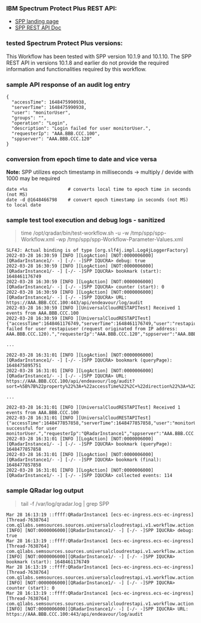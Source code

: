 ### IBM Spectrum Protect Plus REST API:
* [SPP landing page](https://www.ibm.com/docs/en/spp/10.1.10)
* [SPP REST API Doc](https://www.ibm.com/docs/en/SSNQFQ_10.1.10/pdf/restapi.pdf)

### tested Spectrum Protect Plus versions:
This Workflow has been tested with SPP version 10.1.9 and 10.1.10. 
The SPP REST API in versions 10.1.8 and earlier do not provide the required 
information and functionalities required by this workflow.


### sample API response of an audit log entry

```
{
  "accessTime": 1648475990938,
  "serverTime": 1648475990938,
  "user": "monitorUser",
  "groups": "",
  "operation": "Login",
  "description": "Login failed for user monitorUser.",
  "requesterIp": "AAA.BBB.CCC.100",
  "sppserver": "AAA.BBB.CCC.120"
}
```


### conversion from epoch time to date and vice versa

**Note:** SPP utilizes epoch timestamp in milliseconds -> multiply / devide with 1000 may be required

```
date +%s               # converts local time to epoch time in seconds (not MS)
date -d @1648466798    # convert epoch timestamp in seconds (not MS) to local date
```


### sample test tool execution and debug logs - sanitized

> time /opt/qradar/bin/test-workflow.sh -u -w /tmp/spp/spp-Workflow.xml -wp /tmp/spp/spp-Workflow-Parameter-Values.xml
```
SLF4J: Actual binding is of type [org.slf4j.impl.Log4jLoggerFactory]
2022-03-28 16:30:59 [INFO ][LogAction] [NOT:0000006000][QRadarInstance1/- -] [-/- -]SPP IQUCRA> debug: true
2022-03-28 16:30:59 [INFO ][LogAction] [NOT:0000006000][QRadarInstance1/- -] [-/- -]SPP IQUCRA> bookmark (start): 1648461176749
2022-03-28 16:30:59 [INFO ][LogAction] [NOT:0000006000][QRadarInstance1/- -] [-/- -]SPP IQUCRA> counter (start): 0
2022-03-28 16:30:59 [INFO ][LogAction] [NOT:0000006000][QRadarInstance1/- -] [-/- -]SPP IQUCRA> URL: https://AAA.BBB.CCC.100:443/api/endeavour/log/audit
2022-03-28 16:30:59 [INFO ][UniversalCloudRESTAPITest] Received 1 events from AAA.BBB.CCC.100
2022-03-28 16:30:59 [INFO ][UniversalCloudRESTAPITest] {"accessTime":1648461176749,"serverTime":1648461176749,"user":"restapiuser","groups":"","operation":"Login","description":"Login failed for user restapiuser (request originated from IP address: AAA.BBB.CCC.120).","requesterIp":"AAA.BBB.CCC.120","sppserver":"AAA.BBB.CCC.100"}

...

2022-03-28 16:31:01 [INFO ][LogAction] [NOT:0000006000][QRadarInstance1/- -] [-/- -]SPP IQUCRA> bookmark (queryPage): 1648475895751
2022-03-28 16:31:01 [INFO ][LogAction] [NOT:0000006000][QRadarInstance1/- -] [-/- -]SPP IQUCRA> URL: https://AAA.BBB.CCC.100/api/endeavour/log/audit?sort=%5B%7B%22property%22%3A+%22accessTime%22%2C+%22direction%22%3A+%22ASC%22%7D%5D&filter=%5B%7B%22property%22%3A+%22accessTime%22%2C+%22op%22%3A+%22%3E%3D%22%2C+%22value%22%3A+%221648461176749%22%7D%5D&pageSize=100&pageStartIndex=100

...

2022-03-28 16:31:01 [INFO ][UniversalCloudRESTAPITest] Received 1 events from AAA.BBB.CCC.100
2022-03-28 16:31:01 [INFO ][UniversalCloudRESTAPITest] {"accessTime":1648477857858,"serverTime":1648477857858,"user":"monitorUser","groups":"","operation":"Login","description":"Login successful for user monitorUser.","requesterIp":"QRadarInstance1","sppserver":"AAA.BBB.CCC.100"}
2022-03-28 16:31:01 [INFO ][LogAction] [NOT:0000006000][QRadarInstance1/- -] [-/- -]SPP IQUCRA> bookmark (queryPage): 1648477857858
2022-03-28 16:31:01 [INFO ][LogAction] [NOT:0000006000][QRadarInstance1/- -] [-/- -]SPP IQUCRA> bookmark (final): 1648477857858
2022-03-28 16:31:01 [INFO ][LogAction] [NOT:0000006000][QRadarInstance1/- -] [-/- -]SPP IQUCRA> collected events: 114
```


### sample QRadar log output 

>tail -f /var/log/qradar.log  | grep SPP

```
Mar 28 16:13:19 ::ffff:QRadarInstance1 [ecs-ec-ingress.ecs-ec-ingress] [Thread-7638764] com.q1labs.semsources.sources.universalcloudrestapi.v1.workflow.action.LogAction: [INFO] [NOT:0000006000][QRadarInstance1/- -] [-/- -]SPP IQUCRA> debug: true
Mar 28 16:13:19 ::ffff:QRadarInstance1 [ecs-ec-ingress.ecs-ec-ingress] [Thread-7638764] com.q1labs.semsources.sources.universalcloudrestapi.v1.workflow.action.LogAction: [INFO] [NOT:0000006000][QRadarInstance1/- -] [-/- -]SPP IQUCRA> bookmark (start): 1648461176749
Mar 28 16:13:19 ::ffff:QRadarInstance1 [ecs-ec-ingress.ecs-ec-ingress] [Thread-7638764] com.q1labs.semsources.sources.universalcloudrestapi.v1.workflow.action.LogAction: [INFO] [NOT:0000006000][QRadarInstance1/- -] [-/- -]SPP IQUCRA> counter (start): 0
Mar 28 16:13:19 ::ffff:QRadarInstance1 [ecs-ec-ingress.ecs-ec-ingress] [Thread-7638764] com.q1labs.semsources.sources.universalcloudrestapi.v1.workflow.action.LogAction: [INFO] [NOT:0000006000][QRadarInstance1/- -] [-/- -]SPP IQUCRA> URL: https://AAA.BBB.CCC.100:443/api/endeavour/log/audit
```